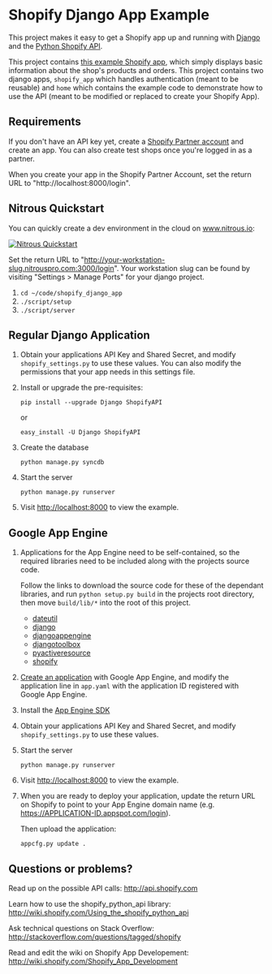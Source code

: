Shopify Django App Example
==========================

This project makes it easy to get a Shopify app up and running with
[Django](https://www.djangoproject.com/) and the
[Python Shopify API](https://github.com/shopify/shopify_python_api).

This project contains
[this example Shopify app](http://shopify-django-example.appspot.com),
which simply displays basic information about the shop's products
and orders. This project contains two django apps, `shopify_app`
which handles authentication (meant to be reusable) and `home`
which contains the example code to demonstrate how to use the API
(meant to be modified or replaced to create your Shopify App).

Requirements
------------

If you don't have an API key yet, create a
[Shopify Partner account](http://shopify.com/partners) and create
an app. You can also create test shops once you're logged in as a
partner.

When you create your app in the Shopify Partner Account, set the
return URL to "http://localhost:8000/login".


## Nitrous Quickstart

You can quickly create a dev environment in the cloud on www.nitrous.io:

[![Nitrous Quickstart](https://nitrous-image-icons.s3.amazonaws.com/quickstart.svg)](https://www.nitrous.io/quickstart)

Set the return URL to "http://your-workstation-slug.nitrouspro.com:3000/login". Your workstation slug can be found by visiting "Settings > Manage Ports" for your django project.

1. `cd ~/code/shopify_django_app`
2. `./script/setup`
3. `./script/server`

Regular Django Application
--------------------------

1.  Obtain your applications API Key and Shared Secret, and modify
    `shopify_settings.py` to use these values. You can also modify
    the permissions that your app needs in this settings file.

2.  Install or upgrade the pre-requisites:

    ```shell
    pip install --upgrade Django ShopifyAPI
    ```

    or

    ```shell
    easy_install -U Django ShopifyAPI
    ```

3.  Create the database

    ```shell
    python manage.py syncdb
    ```

4.  Start the server

    ```shell
    python manage.py runserver
    ```

5.  Visit <http://localhost:8000> to view the example.

Google App Engine
-----------------

1. Applications for the App Engine need to be self-contained, so
   the required libraries need to be included along with the
   projects source code.

   Follow the links to download the source code for these of the
   dependant libraries, and run `python setup.py build` in the
   projects root directory, then move `build/lib/*` into the root
   of this project.
   * [dateutil](http://pypi.python.org/pypi/python-dateutil)
   * [django](http://www.allbuttonspressed.com/projects/django-nonrel)
   * [djangoappengine](http://www.allbuttonspressed.com/projects/djangoappengine)
   * [djangotoolbox](http://www.allbuttonspressed.com/projects/djangotoolbox)
   * [pyactiveresource](http://pypi.python.org/pypi/pyactiveresource)
   * [shopify](http://pypi.python.org/pypi/ShopifyAPI)

2.  [Create an application](https://appengine.google.com/start) with
    Google App Engine, and modify the application line in `app.yaml`
    with the application ID registered with Google App Engine.

3.  Install the [App Engine SDK](http://code.google.com/appengine/downloads.html#Google_App_Engine_SDK_for_Python)

4.  Obtain your applications API Key and Shared Secret, and modify
    `shopify_settings.py` to use these values.

5.  Start the server

    ```shell
    python manage.py runserver
    ```

6.  Visit <http://localhost:8000> to view the example.

7.  When you are ready to deploy your application, update the return
    URL on Shopify to point to your App Engine domain name (e.g.
    https://APPLICATION-ID.appspot.com/login).

    Then upload the application:

    ```shell
    appcfg.py update .
    ```

Questions or problems?
----------------------

Read up on the possible API calls:
<http://api.shopify.com>

Learn how to use the shopify\_python\_api library:
<http://wiki.shopify.com/Using_the_shopify_python_api>

Ask technical questions on Stack Overflow:
<http://stackoverflow.com/questions/tagged/shopify>

Read and edit the wiki on Shopify App Developement:
<http://wiki.shopify.com/Shopify_App_Development>
